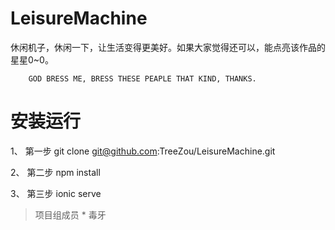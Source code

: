 # LeisureMachine
休闲机子，休闲一下，让生活变得更美好。如果大家觉得还可以，能点亮该作品的星星0~0。

```
	GOD BRESS ME, BRESS THESE PEAPLE THAT KIND, THANKS.
```

# 安装运行
1、 第一步
git clone git@github.com:TreeZou/LeisureMachine.git

2、 第二步
npm install

3、 第三步
ionic serve

> 项目组成员 
	* 毒牙





